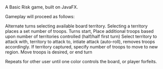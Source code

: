 A Basic Risk game, built on JavaFX.

Gameplay will proceed as follows:

Alternate turns selecting available board territory.
Selecting a territory places a set number of troops.
Turns start, Place additional troops based upon number of territories controlled (half/half first turn)
Select territory to attack with, territory to attack to, intiate attack (auto-roll), removes troops accordingly.
If territory captured, specify number of troops to move to new region.
Move troops is desired, or end turn

Repeats for other user until one color controls the board, or player forfeits.

